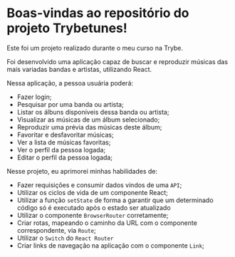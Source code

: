 # Boas-vindas ao repositório do projeto Trybetunes!

Este foi um projeto realizado durante o meu curso na Trybe.

Foi desenvolvido uma aplicação capaz de buscar e reproduzir músicas das mais variadas bandas e artistas, utilizando React.

Nessa aplicação, a pessoa usuária poderá:
  - Fazer login;
  - Pesquisar por uma banda ou artista;
  - Listar os álbuns disponíveis dessa banda ou artista;
  - Visualizar as músicas de um álbum selecionado;
  - Reproduzir uma prévia das músicas deste álbum;
  - Favoritar e desfavoritar músicas;
  - Ver a lista de músicas favoritas;
  - Ver o perfil da pessoa logada;
  - Editar o perfil da pessoa logada;

 Nesse projeto, eu aprimorei minhas habilidades de:
- Fazer requisições e consumir dados vindos de uma `API`;
- Utilizar os ciclos de vida de um componente React;
- Utilizar a função `setState` de forma a garantir que um determinado código só é executado após o estado ser atualizado
- Utilizar o componente `BrowserRouter` corretamente;
- Criar rotas, mapeando o caminho da URL com o componente correspondente, via `Route`;
- Utilizar o `Switch` do `React Router`
- Criar links de navegação na aplicação com o componente `Link`;
